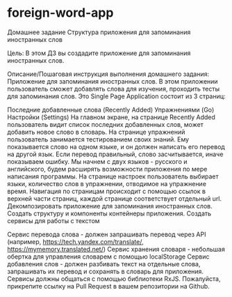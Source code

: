 # foreign-word-app

Домашнее задание
Структура приложения для запоминания иностранных слов

Цель:
В этом ДЗ вы создадите приложение для запоминания иностранных слов.


Описание/Пошаговая инструкция выполнения домашнего задания:
Приложение для запоминания иностранных слов.
В этом приложении пользователь сможет добавлять слова для изучения, проходить тесты для запоминания слов.
Это Single Page Application состоит из 3 страниц:

Последние добавленные слова (Recently Added)
Упражнениями (Go)
Настройки (Settings)
На главном экране, на странице Recently Added пользователь видит список последних добавленных слов, может добавить новое слово в словарь.
На странице упражнений пользователь занимается тестированием своих знаний. Ему показывается слово на одном языке, и он должен написать его перевод на другой язык. Если перевод правильный, слово засчитывается, иначе показываем ошибку. Мы начнем с двух языков - русского и английского, будем расширять возможности приложения по мере написания программы.
На странице настроек пользователь выбирает языки, количество слов в упражнении, отводимое на упражнение время.
Навигация по страницам происходит с помощью ссылок в верхней части страниц, каждой странице соответствует отдельный url.
Декомпозировать приложение для запоминания иностранных слов.
Создать структуру и компоненты контейнеры приложения.
Создать сервисы для работы с текстом

Сервис перевода слова - должен запрашивать перевод через API (например, https://tech.yandex.com/translate/, https://mymemory.translated.net/)
Сервис хранения словаря - небольшая обертка для управления словарем с помощью localStorage
Сервис добавления слов - должен разбивать текст на отдельные слова, запрашивать их перевод и сохранять в словарь для приложения.
Сервисы должны общаться с помощью библиотеки RxJS.
Пожалуйста, прикрепите ссылку на Pull Request в вашем репозитории на Github.
